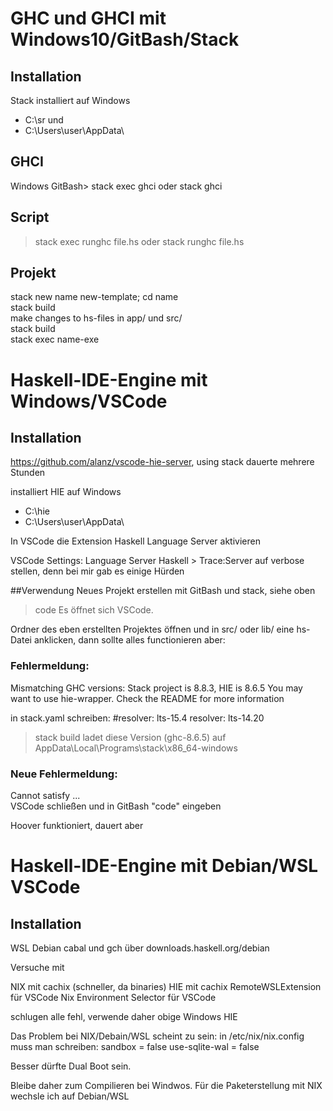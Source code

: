 # GHC und GHCI mit Windows10/GitBash/Stack

## Installation
Stack installiert auf Windows
- C:\sr und
- C:\Users\user\AppData\


## GHCI
Windows GitBash> stack exec ghci oder stack ghci

## Script
> stack exec runghc file.hs oder stack runghc file.hs

## Projekt
stack new name new-template; cd name  
stack build  
make changes to hs-files in app/ und src/  
stack build  
stack exec name-exe  



# Haskell-IDE-Engine mit Windows/VSCode

## Installation
https://github.com/alanz/vscode-hie-server, using stack
dauerte mehrere Stunden

installiert HIE auf Windows
- C:\hie
- C:\Users\user\AppData\

In VSCode die Extension Haskell Language Server aktivieren

VSCode Settings: Language Server Haskell > Trace:Server      auf verbose stellen,
denn bei mir gab es einige Hürden


##Verwendung
Neues Projekt erstellen mit GitBash und stack, siehe oben

>code		Es öffnet sich VSCode.

Ordner des eben erstellten Projektes öffnen und in src/ oder lib/ eine
	hs-Datei anklicken, dann sollte alles functionieren aber:

### Fehlermeldung:
Mismatching GHC versions: Stack project is 8.8.3, HIE is 8.6.5
You may want to use hie-wrapper. Check the README for more information

in stack.yaml schreiben:
#&#8203;resolver: lts-15.4 <!-- !#8203; zero with space -->
resolver: lts-14.20  
>stack build ladet diese Version (ghc-8.6.5) auf AppData\Local\Programs\stack\x86_64-windows

### Neue Fehlermeldung:
Cannot satisfy ...  
VSCode schließen und in GitBash "code" eingeben

Hoover funktioniert, dauert aber



# Haskell-IDE-Engine mit Debian/WSL VSCode

## Installation
WSL
Debian
cabal und gch über downloads.haskell.org/debian

Versuche mit

NIX mit cachix (schneller, da binaries)
HIE mit cachix
RemoteWSLExtension für VSCode
Nix Environment Selector für VSCode

schlugen alle fehl, verwende daher obige Windows HIE

Das Problem bei NIX/Debain/WSL scheint zu sein:
in /etc/nix/nix.config muss man schreiben:
sandbox = false
use-sqlite-wal = false

Besser dürfte Dual Boot sein.

Bleibe daher zum Compilieren bei Windwos.
Für die Paketerstellung mit NIX wechsle ich auf Debian/WSL
